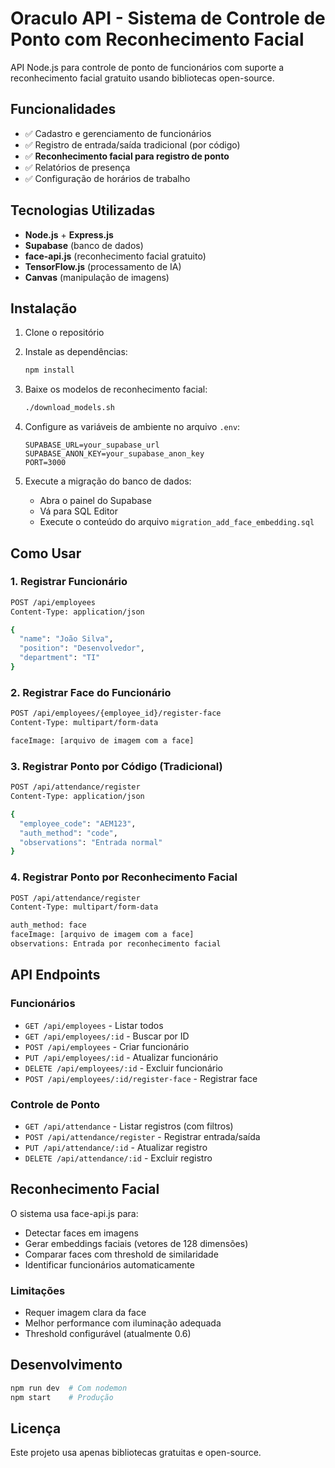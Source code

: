 # Oraculo API - Sistema de Controle de Ponto com Reconhecimento Facial

API Node.js para controle de ponto de funcionários com suporte a reconhecimento facial gratuito usando bibliotecas open-source.

## Funcionalidades

- ✅ Cadastro e gerenciamento de funcionários
- ✅ Registro de entrada/saída tradicional (por código)
- ✅ **Reconhecimento facial para registro de ponto**
- ✅ Relatórios de presença
- ✅ Configuração de horários de trabalho

## Tecnologias Utilizadas

- **Node.js** + **Express.js**
- **Supabase** (banco de dados)
- **face-api.js** (reconhecimento facial gratuito)
- **TensorFlow.js** (processamento de IA)
- **Canvas** (manipulação de imagens)

## Instalação

1. Clone o repositório
2. Instale as dependências:
   ```bash
   npm install
   ```

3. Baixe os modelos de reconhecimento facial:
   ```bash
   ./download_models.sh
   ```

4. Configure as variáveis de ambiente no arquivo `.env`:
   ```
   SUPABASE_URL=your_supabase_url
   SUPABASE_ANON_KEY=your_supabase_anon_key
   PORT=3000
   ```

5. Execute a migração do banco de dados:
   - Abra o painel do Supabase
   - Vá para SQL Editor
   - Execute o conteúdo do arquivo `migration_add_face_embedding.sql`

## Como Usar

### 1. Registrar Funcionário

```bash
POST /api/employees
Content-Type: application/json

{
  "name": "João Silva",
  "position": "Desenvolvedor",
  "department": "TI"
}
```

### 2. Registrar Face do Funcionário

```bash
POST /api/employees/{employee_id}/register-face
Content-Type: multipart/form-data

faceImage: [arquivo de imagem com a face]
```

### 3. Registrar Ponto por Código (Tradicional)

```bash
POST /api/attendance/register
Content-Type: application/json

{
  "employee_code": "AEM123",
  "auth_method": "code",
  "observations": "Entrada normal"
}
```

### 4. Registrar Ponto por Reconhecimento Facial

```bash
POST /api/attendance/register
Content-Type: multipart/form-data

auth_method: face
faceImage: [arquivo de imagem com a face]
observations: Entrada por reconhecimento facial
```

## API Endpoints

### Funcionários
- `GET /api/employees` - Listar todos
- `GET /api/employees/:id` - Buscar por ID
- `POST /api/employees` - Criar funcionário
- `PUT /api/employees/:id` - Atualizar funcionário
- `DELETE /api/employees/:id` - Excluir funcionário
- `POST /api/employees/:id/register-face` - Registrar face

### Controle de Ponto
- `GET /api/attendance` - Listar registros (com filtros)
- `POST /api/attendance/register` - Registrar entrada/saída
- `PUT /api/attendance/:id` - Atualizar registro
- `DELETE /api/attendance/:id` - Excluir registro

## Reconhecimento Facial

O sistema usa face-api.js para:
- Detectar faces em imagens
- Gerar embeddings faciais (vetores de 128 dimensões)
- Comparar faces com threshold de similaridade
- Identificar funcionários automaticamente

### Limitações
- Requer imagem clara da face
- Melhor performance com iluminação adequada
- Threshold configurável (atualmente 0.6)

## Desenvolvimento

```bash
npm run dev  # Com nodemon
npm start    # Produção
```

## Licença

Este projeto usa apenas bibliotecas gratuitas e open-source.